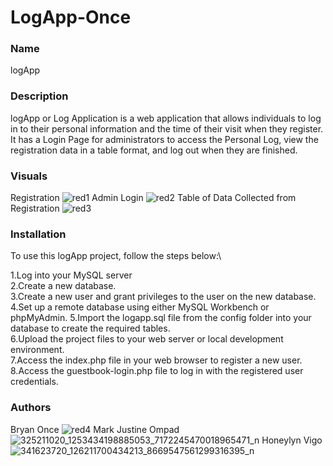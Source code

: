 # LogApp-Once
### Name
logApp

### Description
logApp or Log Application is a web application that allows individuals to log in to their personal information and the time of their visit when they register. It has a Login Page for administrators to access the Personal Log, view the registration data in a table format, and log out when they are finished.

### Visuals
Registration
![red1](https://user-images.githubusercontent.com/125107236/233126118-5d03b6be-495f-4aeb-ab28-81a30aa64759.PNG)
Admin Login
![red2](https://user-images.githubusercontent.com/125107236/233126209-53a90956-a0e1-4ff0-a8f9-06e1ddec5564.PNG)
Table of Data Collected from Registration
![red3](https://user-images.githubusercontent.com/125107236/233126310-151bce57-372a-4540-acea-330592995e4f.PNG)

### Installation
To use this logApp project, follow the steps below:\

1.Log into your MySQL server\
2.Create a new database.\
3.Create a new user and grant privileges to the user on the new database.\
4.Set up a remote database using either MySQL Workbench or phpMyAdmin.
5.Import the logapp.sql file from the config folder into your database to create the required tables.\
6.Upload the project files to your web server or local development environment.\
7.Access the index.php file in your web browser to register a new user.\
8.Access the guestbook-login.php file to log in with the registered user credentials.

### Authors
Bryan Once
![red4](https://user-images.githubusercontent.com/125107236/233127902-18956ee2-13ba-4ba5-ae5f-3286228ca150.PNG)
Mark Justine Ompad
![325211020_1253434198885053_7172245470018965471_n](https://user-images.githubusercontent.com/125107236/233128230-9ec46fe5-07a6-486f-8a87-8fdb66682a04.jpg)
Honeylyn Vigo
![341623720_126211700434213_8669547561299316395_n](https://user-images.githubusercontent.com/125107236/233128298-94d7873a-d63c-4ed5-ac01-fbd479a0d1e5.jpg)
